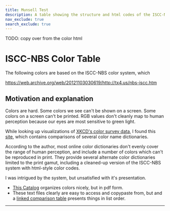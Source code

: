 ```yaml
---
title: Munsell Test
description: A table showing the structure and html codes of the ISCC-NBS system.
nav_exclude: true
search_exclude: true
---
```


TODO: copy over from the color html

# ISCC-NBS Color Table

The following colors are based on the ISCC-NBS color system, which 

https://web.archive.org/web/20121103030619/http://tx4.us/nbs-iscc.htm


## Motivation and explanation

Colors are hard. 
Some colors we see can't be shown on a screen. 
Some colors on a screen can't be printed. 
RGB values don't cleanly map to human perception because our eyes are most sensitive to green light.

While looking up visualizations of [XKCD's color survey data](https://blog.xkcd.com/2010/05/03/color-survey-results/),
I found this [site](http://people.csail.mit.edu/jaffer/Color/),
which contains comparisons of several color name dictionaries.

According to the author, most online color dictionaries don't evenly cover the range of human perception, and include a number of colors which can't be reproduced in print.
They provide several alternate color dictionaries limited to the print gamut, including a cleaned-up version of the ISCC-NBS system with html-style color codes.

I was intrigued by the system, but unsatisfied with it's presentation.
- [This Catalog](http://people.csail.mit.edu/jaffer/Color/nbs-iscc.pdf) organizes colors nicely, but in pdf form.
- These text files clearly are easy to access and copypaste from, but 
and a [linked comparison table](https://web.archive.org/web/20121103030619/http://tx4.us/nbs-iscc.htm) presents things in list order.

---










